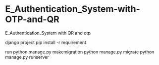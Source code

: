 # E_Authentication_System-with-OTP-and-QR
E_Authentication_System with QR and otp

django project
pip install -r requirement

run
python manage.py makemigration
python manage.py migrate
python manage.py runserver

